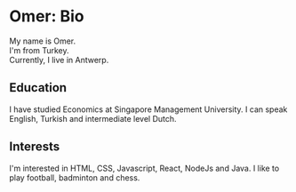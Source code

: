 # Omer: Bio

My name is Omer.  
I'm from Turkey.  
Currently, I live in Antwerp.

## Education

I have studied Economics at Singapore Management University. I can speak
English, Turkish and intermediate level Dutch.

## Interests

I'm interested in HTML, CSS, Javascript, React, NodeJs and Java. I like to play
football, badminton and chess.
